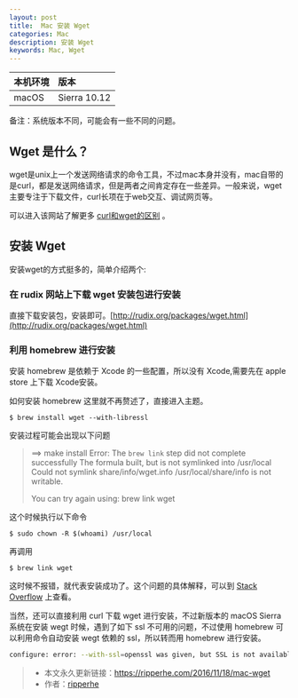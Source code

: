 ```yaml
---
layout: post
title:  Mac 安装 Wget
categories: Mac
description: 安装 Wget
keywords: Mac, Wget
---
```


|本机环境|版本|
|:---|:---|
|macOS|Sierra 10.12|

备注：系统版本不同，可能会有一些不同的问题。

## Wget 是什么？

wget是unix上一个发送网络请求的命令工具，不过mac本身并没有，mac自带的是curl，都是发送网络请求，但是两者之间肯定存在一些差异。一般来说，wget主要专注于下载文件，curl长项在于web交互、调试网页等。

可以进入该网站了解更多 [curl和wget的区别](https://daniel.haxx.se/docs/curl-vs-wget.html) 。

## 安装 Wget

安装wget的方式挺多的，简单介绍两个:

### 在 rudix 网站上下载 wget 安装包进行安装 

直接下载安装包，安装即可。[http://rudix.org/packages/wget.html](http://rudix.org/packages/wget.html)

### 利用 homebrew 进行安装

安装 homebrew 是依赖于 Xcode 的一些配置，所以没有 Xcode,需要先在 apple store 上下载 Xcode安装。

如何安装 homebrew 这里就不再赘述了，直接进入主题。

```
$ brew install wget --with-libressl
```
安装过程可能会出现以下问题

>==> make install
>Error: The `brew link` step did not complete successfully
>The formula built, but is not symlinked into /usr/local
>Could not symlink share/info/wget.info
>/usr/local/share/info is not writable.
>
>You can try again using:
>  brew link wget
  
这个时候执行以下命令

```
$ sudo chown -R $(whoami) /usr/local
```
再调用

```
$ brew link wget
```

这时候不报错，就代表安装成功了。这个问题的具体解释，可以到 [Stack Overflow](http://stackoverflow.com/questions/26647412/homebrew-could-not-symlink-usr-local-bin-is-not-writable) 上查看。

当然，还可以直接利用 curl 下载 wget 进行安装，不过新版本的 macOS Sierra 系统在安装 wegt 时候，遇到了如下 ssl 不可用的问题，不过使用 homebrew 可以利用命令自动安装 wegt 依赖的 ssl，所以转而用 homebrew 进行安装。

```bash
configure: error: --with-ssl=openssl was given, but SSL is not available.
```

> * 本文永久更新链接：<https://ripperhe.com/2016/11/18/mac-wget>
> * 作者：[ripperhe](https://github.com/ripperhe)